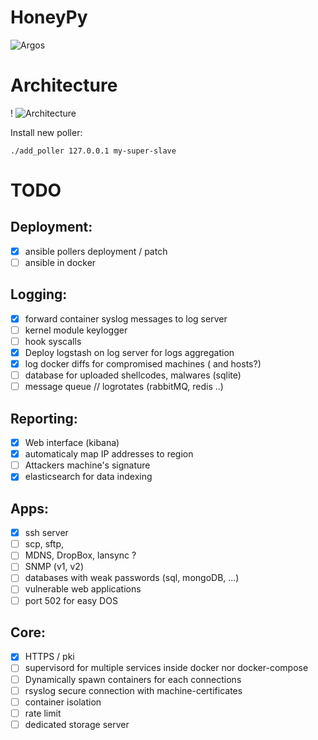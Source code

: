 # HoneyPy
![Argos](https://static.comicvine.com/uploads/scale_small/11/117763/3094291-mightyherc13807.jpg)

# Architecture
!
![Architecture](https://github.com/jurelou/HoneyPy/blob/master/img/arch.png)

Install new poller:
```shell
./add_poller 127.0.0.1 my-super-slave
```

# TODO

## Deployment:

- [x] ansible pollers deployment / patch
- [ ] ansible in docker

## Logging:

- [x] forward container syslog messages to log server
- [ ] kernel module keylogger
- [ ] hook syscalls
- [x] Deploy logstash on log server for logs aggregation
- [x] log docker diffs for compromised machines ( and hosts?)
- [ ] database for uploaded shellcodes, malwares (sqlite)
- [ ] message queue // logrotates (rabbitMQ, redis ..)

## Reporting:
- [x] Web interface (kibana)
- [x] automaticaly map IP addresses to region
- [ ] Attackers machine's signature
- [x] elasticsearch for data indexing

## Apps:
- [x] ssh server
- [ ] scp, sftp,   
- [ ] MDNS, DropBox, lansync ?
- [ ] SNMP (v1, v2)
- [ ] databases with weak passwords (sql, mongoDB, ...)
- [ ] vulnerable web applications
- [ ] port 502 for easy DOS

## Core:
- [x] HTTPS / pki
- [ ] supervisord for multiple services inside docker nor docker-compose
- [ ] Dynamically spawn containers for each connections
- [ ] rsyslog secure connection  with machine-certificates
- [ ] container isolation
- [ ] rate limit
- [ ] dedicated storage server
